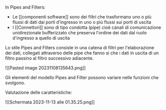 In Pipes and Filters:
- Le [[componenti software]] sono dei filtri che trasformano uno o più flussi di dati dai porti d'ingresso in uno o più flussi sui porti di uscita
- I [[Connettori]] sono di tipo condotta (pipe) cioè canali di comunicazione unidirezionale bufferizzato che preserva l'ordine dei dati dal ruolo d'ingresso a quello di uscita

Lo stile Pipes and Filters consiste in una catena di filtri per l'elaborazione dei dati, collegati attraverso delle pipe che fanno si che i dati in uscita di un filtro passino al filtro successivo adiacente.

![[Pasted image 20231108135643.png]]

Gli elementi del modello Pipes and Filter possono variare nelle funzioni che svolgono.

Valutazione delle caratteristiche:

![[Schermata 2023-11-13 alle 01.35.25.png]]